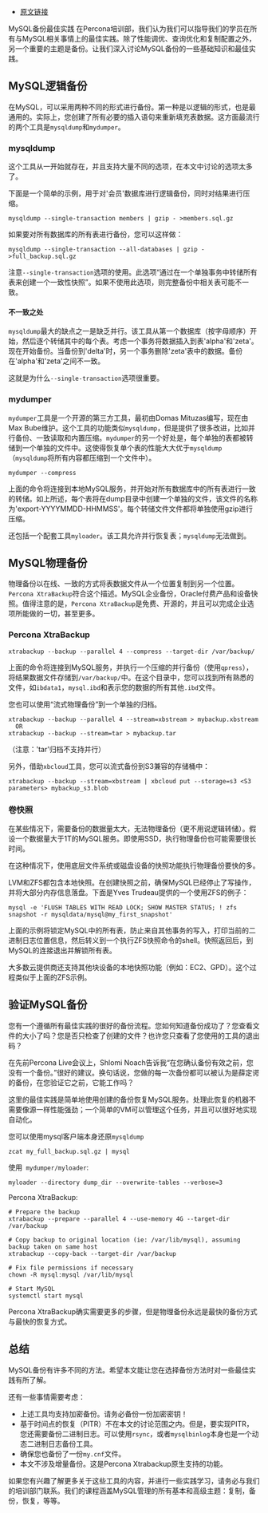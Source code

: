 - [原文链接](https://www.percona.com/blog/2020/05/27/best-practices-for-mysql-backups/)

MySQL备份最佳实践
在Percona培训部，我们认为我们可以指导我们的学员在所有与MySQL相关事情上的最佳实践。除了性能调优、查询优化和复制配置之外，另一个重要的主题是备份。让我们深入讨论MySQL备份的一些基础知识和最佳实践。

## MySQL逻辑备份
在MySQL，可以采用两种不同的形式进行备份。第一种是以逻辑的形式，也是最通用的。实际上，您创建了所有必要的插入语句来重新填充表数据。这方面最流行的两个工具是`mysqldump`和`mydumper`。
### mysqldump
这个工具从一开始就存在，并且支持大量不同的选项，在本文中讨论的选项太多了。

下面是一个简单的示例，用于对'会员'数据库进行逻辑备份，同时对结果进行压缩。
```
mysqldump --single-transaction members | gzip - >members.sql.gz
```
如果要对所有数据库的所有表进行备份，您可以这样做：
```
mysqldump --single-transaction --all-databases | gzip - >full_backup.sql.gz
```
注意`--single-transaction`选项的使用。此选项“通过在一个单独事务中转储所有表来创建一个一致性快照”。如果不使用此选项，则完整备份中相关表可能不一致。
#### 不一致之处
`mysqldump`最大的缺点之一是缺乏并行。该工具从第一个数据库（按字母顺序）开始，然后逐个转储其中的每个表。考虑一个事务将数据插入到表'alpha'和'zeta'。现在开始备份。当备份到'delta'时，另一个事务删除'zeta'表中的数据。备份在'alpha'和'zeta'之间不一致。

这就是为什么`--single-transaction`选项很重要。

### mydumper
`mydumper`工具是一个开源的第三方工具，最初由Domas Mituzas编写，现在由Max Bube维护。这个工具的功能类似`mysqldump`，但是提供了很多改进，比如并行备份、一致读取和内置压缩。`mydumper`的另一个好处是，每个单独的表都被转储到一个单独的文件中。这使得恢复单个表的性能大大优于`mysqldump`（`mysqldump`将所有内容都压缩到一个文件中）。
```
mydumper --compress
```
上面的命令将连接到本地MySQL服务，并开始对所有数据库中的所有表进行一致的转储。如上所述，每个表将在dump目录中创建一个单独的文件，该文件的名称为'export-YYYYMMDD-HHMMSS'。每个转储文件文件都将单独使用gzip进行压缩。

还包括一个配套工具`myloader`。该工具允许并行恢复表；`mysqldump`无法做到。

## MySQL物理备份
物理备份以在线、一致的方式将表数据文件从一个位置复制到另一个位置。`Percona XtraBackup`符合这个描述。MySQL企业备份，Oracle付费产品和设备快照。值得注意的是，`Percona XtraBackup`是免费、开源的，并且可以完成企业选项所能做的一切，甚至更多。
### Percona XtraBackup
```
xtrabackup --backup --parallel 4 --compress --target-dir /var/backup/
```
上面的命令将连接到MySQL服务，并执行一个压缩的并行备份（使用`qpress`），将结果数据文件存储到`/var/backup/`中。在这个目录中，您可以找到所有熟悉的文件，如`ibdata1`，`mysql.ibd`和表示您的数据的所有其他`.ibd`文件。

您也可以使用“流式物理备份”到一个单独的归档。
```
xtrabackup --backup --parallel 4 --stream=xbstream > mybackup.xbstream
  OR
xtrabackup --backup --stream=tar > mybackup.tar
```
（注意：'tar'归档不支持并行）

另外，借助`xbcloud`工具，您可以流式备份到S3兼容的存储桶中：
```
xtrabackup --backup --stream=xbstream | xbcloud put --storage=s3 <S3 parameters> mybackup_s3.blob
```

### 卷快照
在某些情况下，需要备份的数据量太大，无法物理备份（更不用说逻辑转储）。假设一个数据量大于1T的MySQL服务。即使用SSD，执行物理备份也可能需要很长时间。

在这种情况下，使用底层文件系统或磁盘设备的快照功能执行物理备份要快的多。

LVM和ZFS都包含本地快照。在创建快照之前，确保MySQL已经停止了写操作，并将大部分内存信息落盘。下面是Yves Trudeau提供的一个使用ZFS的例子：
```
mysql -e 'FLUSH TABLES WITH READ LOCK; SHOW MASTER STATUS; ! zfs snapshot -r mysqldata/mysql@my_first_snapshot'
```

上面的示例将锁定MySQL中的所有表，防止来自其他事务的写入，打印当前的二进制日志位置信息，然后转义到一个执行ZFS快照命令的shell。快照返回后，到MySQL的连接退出并解锁所有表。

大多数云提供商还支持其他块设备的本地快照功能（例如：EC2、GPD）。这个过程类似于上面的ZFS示例。

## 验证MySQL备份
您有一个遵循所有最佳实践的很好的备份流程。您如何知道备份成功了？您查看文件的大小了吗？您是否只检查了创建的文件？也许您只查看了您使用的工具的退出码？

在先前Percona Live会议上，Shlomi Noach告诉我“在您确认备份有效之前，您没有一个备份。”很好的建议。换句话说，您做的每一次备份都可以被认为是薛定谔的备份，在您验证它之前，它能工作吗？

这里的最佳实践是简单地使用创建的备份恢复MySQL服务。处理此恢复的机器不需要像源一样性能强劲；一个简单的VM可以管理这个任务，并且可以很好地实现自动化。

您可以使用mysql客户端本身还原`mysqldump`
```
zcat my_full_backup.sql.gz | mysql
```
使用` mydumper/myloader`:
```
myloader --directory dump_dir --overwrite-tables --verbose=3
```
Percona XtraBackup:
```
# Prepare the backup
xtrabackup --prepare --parallel 4 --use-memory 4G --target-dir /var/backup
 
# Copy backup to original location (ie: /var/lib/mysql), assuming backup taken on same host
xtrabackup --copy-back --target-dir /var/backup
 
# Fix file permissions if necessary
chown -R mysql:mysql /var/lib/mysql
 
# Start MySQL
systemctl start mysql
```
Percona XtraBackup确实需要更多的步骤，但是物理备份永远是最快的备份方式与最快的恢复方式。

## 总结
MySQL备份有许多不同的方法。希望本文能让您在选择备份方法时对一些最佳实践有所了解。

还有一些事情需要考虑：

- 上述工具均支持加密备份。请务必备份一份加密密钥！
- 基于时间点的恢复（PITR）不在本文的讨论范围之内。但是，要实现PITR，您还需要备份二进制日志。可以使用`rsync`，或者`mysqlbinlog`本身也是一个动态二进制日志备份工具。
- 确保您也备份了一份`my.cnf`文件。
- 本文不涉及增量备份。这是Percona Xtrabackup原生支持的功能。

如果您有兴趣了解更多关于这些工具的内容，并进行一些实践学习，请务必与我们的培训部门联系。我们的课程涵盖MySQL管理的所有基本和高级主题：复制，备份，恢复，等等。
